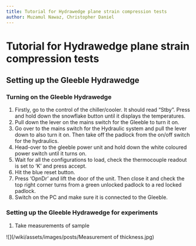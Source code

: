 ```yaml
---
title: Tutorial for Hydrawedge plane strain compression tests
author: Muzamul Nawaz, Christopher Daniel
---
```


# Tutorial for Hydrawedge plane strain compression tests

## Setting up the Gleeble Hydrawedge
### Turning on the Gleeble Hydrawedge
1)	Firstly, go to the control of the chiller/cooler. It should read “Stby”. Press and hold down the snowflake button until it displays the temperatures. 
2)	Pull down the lever on the mains switch for the Gleeble to turn it on. 
3)	Go over to the mains switch for the Hydraulic system and pull the lever down to also turn it on. Then take off the padlock from the on/off switch for the hydraulics. 
4)	Head-over to the gleeble power unit and hold down the white coloured power switch until it turns on.
5)	Wait for all the configurations to load, check the thermocouple readout is set to ‘K’ and press accept. 
6)	Hit the blue reset button.
7)	Press ‘OpnDr’ and lift the door of the unit. Then close it and check the top right corner turns from a green unlocked padlock to a red locked padlock. 
8)	Switch on the PC and make sure it is connected to the Gleeble.

### Setting up the Gleeble Hydrawedge for experiments
1)	Take measurements of sample 

![](/wiki/assets/images/posts/Measurement of thickness.jpg) 
